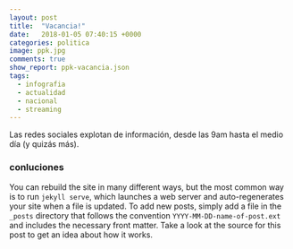 ```yaml
---
layout: post
title:  "Vacancia!"
date:   2018-01-05 07:40:15 +0000
categories: politica
image: ppk.jpg
comments: true
show_report: ppk-vacancia.json
tags:
  - infografia
  - actualidad
  - nacional
  - streaming
---
```


Las redes sociales explotan de información, desde las 9am hasta el medio día (y quizás más).

### conluciones

You can rebuild the site in many different ways, but the most common way is to run `jekyll serve`, which launches a web server and auto-regenerates your site when a file is updated. To add new posts, simply add a file in the `_posts` directory that follows the convention `YYYY-MM-DD-name-of-post.ext` and includes the necessary front matter. Take a look at the source for this post to get an idea about how it works.
